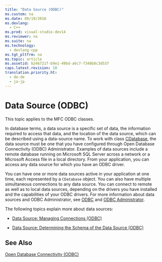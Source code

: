 ```yaml
---
title: "Data Source (ODBC)"
ms.custom: na
ms.date: 09/19/2016
ms.devlang: 
  - C++
ms.prod: visual-studio-dev14
ms.reviewer: na
ms.suite: na
ms.technology: 
  - devlang-cpp
ms.tgt_pltfrm: na
ms.topic: article
ms.assetid: b246721f-b9e1-49bd-a6c7-f348b8c3d537
caps.latest.revision: 10
translation.priority.ht: 
  - de-de
  - ja-jp
---
```

# Data Source (ODBC)
This topic applies to the MFC ODBC classes.  
  
 In database terms, a data source is a specific set of data, the information required to access that data, and the location of the data source, which can be described using a data-source name. To work with class [CDatabase](../vs140/CDatabase-Class.md), the data source must be one that you have configured through Open Database Connectivity (ODBC) Administrator. Examples of data sources include a remote database running on Microsoft SQL Server across a network or a Microsoft Access file in a local directory. From your application, you can access any data source for which you have an ODBC driver.  
  
 You can have one or more data sources active in your application at one time, each represented by a `CDatabase` object. You can also have multiple simultaneous connections to any data source. You can connect to remote as well as to local data sources, depending on the drivers you have installed and the capabilities of your ODBC drivers. For more information about data sources and ODBC Administrator, see [ODBC](../vs140/ODBC-Basics.md) and [ODBC Administrator](../vs140/ODBC-Administrator.md).  
  
 The following topics explain more about data sources:  
  
-   [Data Source: Managing Connections (ODBC)](../vs140/Data-Source--Managing-Connections--ODBC-.md)  
  
-   [Data Source: Determining the Schema of the Data Source (ODBC)](../vs140/Data-Source--Determining-the-Schema-of-the-Data-Source--ODBC-.md)  
  
## See Also  
 [Open Database Connectivity (ODBC)](../vs140/Open-Database-Connectivity--ODBC-.md)